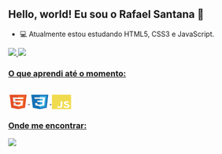 <!--
**rafa-san/rafa-san** is a ✨ _special_ ✨ repository because its `README.md` (this file) appears on your GitHub profile.

Here are some ideas to get you started:
- 🌱 I’m currently learning HTML5, CSS3 e JavaScript.
- 📫 E-mail: rafael.narl@hotmail.com
- 🔭 I’m currently working on ...
- 👯 I’m looking to collaborate on ...
- 🤔 I’m looking for help with ...
- 💬 Ask me about ...
- 😄 Pronouns: ...
- ⚡ Fun fact: ...
-->

## Hello, world! Eu sou o Rafael Santana 👋
  
- 💻 Atualmente estou estudando HTML5, CSS3 e JavaScript.

<div align="left">
  <a href="https://github.com/rafa-san">
  <img height="180em" src="https://github-readme-stats.vercel.app/api?username=rafa-san&show_icons=true&theme=dracula&include_all_commits=true&count_private=true"/>
  <img height="180em" src="https://github-readme-stats.vercel.app/api/top-langs/?username=rafa-san&layout=compact&langs_count=7&theme=dracula"/>
</div>
  
### O que aprendi até o momento:
<div style="display: inline_block"><br>
  <img align="center" alt="Rafa-HTML" height="30" width="40" src="https://raw.githubusercontent.com/devicons/devicon/master/icons/html5/html5-original.svg">
  <img align="center" alt="Rafa-CSS" height="30" width="40" src="https://raw.githubusercontent.com/devicons/devicon/master/icons/css3/css3-original.svg">
  <img align="center" alt="Rafa-Js" height="30" width="40" src="https://raw.githubusercontent.com/devicons/devicon/master/icons/javascript/javascript-plain.svg">
</div>
  
### Onde me encontrar:
<div> 
  <a href="https://www.linkedin.com/in/rafael-santana-53750415a/" target="_blank"><img src="https://img.shields.io/badge/-LinkedIn-%230077B5?style=for-the-badge&logo=linkedin&logoColor=white" target="_blank"></a>
</div>
